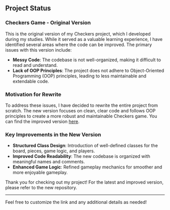 ## Project Status

### Checkers Game - Original Version

This is the original version of my Checkers project, which I developed during my studies. While it served as a valuable learning experience, I have identified several areas where the code can be improved. The primary issues with this version include:

- **Messy Code**: The codebase is not well-organized, making it difficult to read and understand.
- **Lack of OOP Principles**: The project does not adhere to Object-Oriented Programming (OOP) principles, leading to less maintainable and extendable code.

### Motivation for Rewrite

To address these issues, I have decided to rewrite the entire project from scratch. The new version focuses on clean, clear code and follows OOP principles to create a more robust and maintainable Checkers game. You can find the improved version [here](https://github.com/RiadMhajne/Checkers2.git).

### Key Improvements in the New Version

- **Structured Class Design**: Introduction of well-defined classes for the board, pieces, game logic, and players.
- **Improved Code Readability**: The new codebase is organized with meaningful names and comments.
- **Enhanced Game Logic**: Refined gameplay mechanics for smoother and more enjoyable gameplay.

Thank you for checking out my project! For the latest and improved version, please refer to the new repository.

---

Feel free to customize the link and any additional details as needed!
